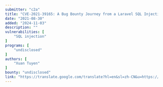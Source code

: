 ```yaml
---
submitter: "c2a"
title: "CVE-2021-39165: A Bug Bounty Journey from a Laravel SQL Injection Vulnerability"
date: "2021-08-30"
added: "2024-11-03"
description: ""
vulnerabilities: [
    "SQL injection"
]
programs: [
    "undisclosed"
]
authors: [
    "Xuan Tuyen"
]
bounty: "undisclosed"
link: "https://translate.google.com/translate?hl=en&sl=zh-CN&u=https://www.leavesongs.com/PENETRATION/cachet-from-laravel-sqli-to-bug-bounty.html&prev=search&pto=aue"
---
```




